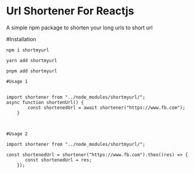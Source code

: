 # Url Shortener For Reactjs

A simple npm package to shorten your long urls to short url

#Installation

`npm i shortmyurl`

`yarn add shortmyurl`

`pnpm add shortmyurl`

```
#Usage 1


import shortener from "../node_modules/shortmyurl/";
async function shortenUrl() {
        const shortenedUrl = await shortener("https://www.fb.com");
    }



#Usage 2

import shortener from "../node_modules/shortmyurl/";

const shortenedUrl = shortener("https://www.fb.com").then((res) => {
       const shortenedUrl = res;
    });
```
